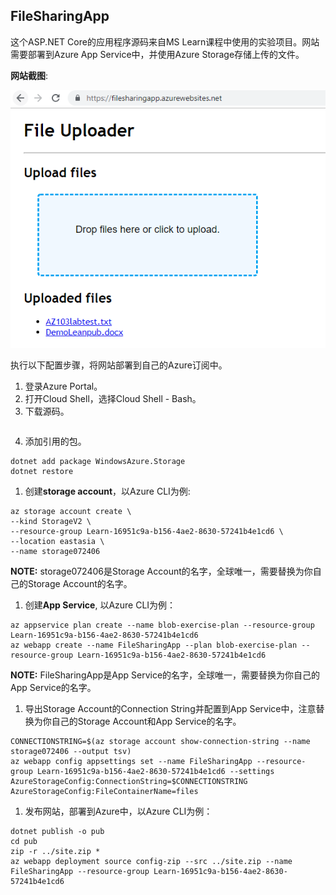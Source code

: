 ## FileSharingApp

这个ASP.NET Core的应用程序源码来自MS Learn课程中使用的实验项目。网站需要部署到Azure App Service中，并使用Azure Storage存储上传的文件。

**网站截图**:  

![网站截图](media/FileSharingApp.PNG)

执行以下配置步骤，将网站部署到自己的Azure订阅中。

1. 登录Azure Portal。
1. 打开Cloud Shell，选择Cloud Shell - Bash。
1. 下载源码。
    ```
    
    ```
1. 添加引用的包。
  ```
  dotnet add package WindowsAzure.Storage
  dotnet restore
  ```
1. 创建**storage account**，以Azure CLI为例:
  ```
  az storage account create \
  --kind StorageV2 \
  --resource-group Learn-16951c9a-b156-4ae2-8630-57241b4e1cd6 \
  --location eastasia \
  --name storage072406
  ```
  **NOTE:** storage072406是Storage Account的名字，全球唯一，需要替换为你自己的Storage Account的名字。
1. 创建**App Service**, 以Azure CLI为例：
  ```
  az appservice plan create --name blob-exercise-plan --resource-group Learn-16951c9a-b156-4ae2-8630-57241b4e1cd6
  az webapp create --name FileSharingApp --plan blob-exercise-plan --resource-group Learn-16951c9a-b156-4ae2-8630-57241b4e1cd6
  ```
  **NOTE:** FileSharingApp是App Service的名字，全球唯一，需要替换为你自己的App Service的名字。
1. 导出Storage Account的Connection String并配置到App Service中，注意替换为你自己的Storage Account和App Service的名字。
  ```
  CONNECTIONSTRING=$(az storage account show-connection-string --name storage072406 --output tsv)
  az webapp config appsettings set --name FileSharingApp --resource-group Learn-16951c9a-b156-4ae2-8630-57241b4e1cd6 --settings AzureStorageConfig:ConnectionString=$CONNECTIONSTRING AzureStorageConfig:FileContainerName=files
  ```
1. 发布网站，部署到Azure中，以Azure CLI为例：
  ```
  dotnet publish -o pub
  cd pub
  zip -r ../site.zip *
  az webapp deployment source config-zip --src ../site.zip --name FileSharingApp --resource-group Learn-16951c9a-b156-4ae2-8630-57241b4e1cd6
  ```
